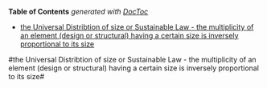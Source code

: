 <!-- START doctoc generated TOC please keep comment here to allow auto update -->
<!-- DON'T EDIT THIS SECTION, INSTEAD RE-RUN doctoc TO UPDATE -->
**Table of Contents**  *generated with [DocToc](https://github.com/thlorenz/doctoc)*

- [the Universal Distribtion of size or Sustainable Law - the multiplicity of an element (design or structural) having a certain size is inversely proportional to its size](#the-universal-distribtion-of-size-or-sustainable-law---the-multiplicity-of-an-element-design-or-structural-having-a-certain-size-is-inversely-proportional-to-its-size)

<!-- END doctoc generated TOC please keep comment here to allow auto update -->

#the Universal Distribtion of size or Sustainable Law - the multiplicity of an element (design or structural) having a certain size is inversely proportional to its size#
